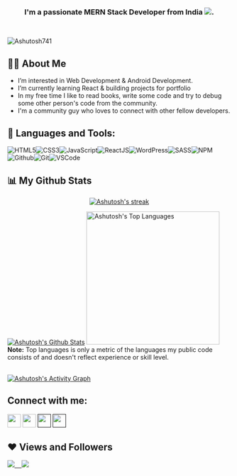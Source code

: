 
<h3 align="center">I'm a passionate MERN Stack Developer from India <img src="[https://raw.githubusercontent.com/shivam1317/shivam1317/main/273152153_276956157871047_5000497609934890823_n.png](https://camo.githubusercontent.com/65de73171b032a2f5ecaaa4393f8d488cf9c85563947105f54bc7941a10f0f0b/68747470733a2f2f6d656469612e74656e6f722e636f6d2f726550446644574f33586f41414141642f6861636b696e672e676966)" >.</h3>

&nbsp;&nbsp;&nbsp;&nbsp;
<p align="left"> <img src="https://komarev.com/ghpvc/?username=Ashutosh741&label=Profile%20views&color=0e75b6&style=flat" alt="Ashutosh741" /> </p>

## 🙋‍♂️ About Me

- I’m interested in Web Development & Android Development.
- I’m currently learning React & building projects for portfolio
- In my free time I like to read books, write some code and try to debug some other person's code from the community.
- I'm a community guy who loves to connect with other fellow developers.


## 🚀 Languages and Tools:

![HTML5](https://img.icons8.com/color/30/html-5.png)![CSS3](https://img.icons8.com/color/30/css3.png)![JavaScript](https://img.icons8.com/color/30/javascript.png)![ReactJS](https://img.icons8.com/color/30/react-native.png)![WordPress](https://img.icons8.com/color/30/wordpress.png)![SASS](https://img.icons8.com/color/30/sass.png)![NPM](https://img.icons8.com/color/30/npm.png)![Github](https://img.icons8.com/material-outlined/30/github.png)![Git](https://img.icons8.com/color/30/git.png)![VSCode](https://img.icons8.com/color/30/visual-studio-code-2019.png)
<br/>


## 📊 My Github Stats

<p align="center">
    <a href="https://github.com/Ashutosh741">
        <img title="🔥 Get streak stats for your profile at git.io/streak-stats" alt="Ashutosh's streak" src="https://github-readme-streak-stats.herokuapp.com/?user=Ashutosh741&theme=black-ice&hide_border=true&stroke=0000&background=060A0CD0"/>
    </a>
</p>
    <a href="https://github.com/Ashutosh741"><img alt="Ashutosh's Github Stats" src="https://github-readme-stats.vercel.app/api?username=Ashutosh741&show_icons=true&count_private=true&theme=react&hide_border=true&bg_color=0D1117" /></a>
  <a href="https://github.com/Ashutosh741"><img alt="Ashutosh's Top Languages" src="https://github-readme-stats.vercel.app/api/top-langs/?username=Ashutosh741&langs_count=8&count_private=true&layout=compact&theme=react&hide_border=true&bg_color=0D1117" width="300px"/></a>
  <br/>
  <b>Note:</b> Top languages is only a metric of the languages my public code consists of and doesn't reflect experience or skill level.
<br/>
<br/>

<a href="https://github.com/Ashutosh741/github-readme-activity-graph"><img alt="Ashutosh's Activity Graph" src="https://activity-graph.herokuapp.com/graph?username=Ashutosh741&bg_color=0D1117&color=5BCDEC&line=5BCDEC&point=FFFFFF&hide_border=true" /></a>


## Connect with me:

<p align="left">

<a href = "https://www.linkedin.com/in/aashutosh-mishra-a30a4420a/"><img src="https://img.icons8.com/fluent/48/000000/linkedin.png" width="30px"/></a>
<a href = "https://twitter.com/Aashuto12"><img src="https://img.icons8.com/fluent/48/000000/twitter.png" width="30px"/></a>
<a href = ""><img src="https://img.icons8.com/fluent/48/000000/instagram-new.png" width="30px"/></a>
<a href = ""><img src="https://img.icons8.com/color/48/000000/youtube-play.png" width="30px"/></a>

</p>

## ❤ Views and Followers

<a href="https://twitter.com/Aashuto12" target="_blank" rel="noreferrer"><img
src="https://img.shields.io/twitter/follow/Aashuto12?logo=twitter&style=for-the-badge&color=3382ed&labelColor=1c1917"/> &nbsp;&nbsp;
<a href="https://github.com/Ashutosh741" target="_blank" rel="noreferrer"><img
src="https://img.shields.io/github/followers/Ashutosh741?logo=github&style=for-the-badge&color=3382ed&labelColor=1c1917" /></a>

